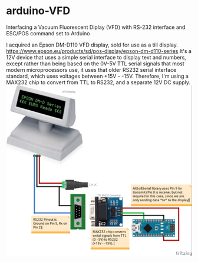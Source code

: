 # arduino-VFD
Interfacing a Vacuum Fluorescent Diplay (VFD) with RS-232 interface and ESC/POS command set to Arduino

I acquired an Epson DM-D110 VFD display, sold for use as a till display. https://www.epson.eu/products/sd/pos-display/epson-dm-d110-series
It's a 12V device that uses a simple serial interface to display text and numbers, except rather than being based on the 0V-5V TTL serial signals that most modern microprocessors use, it uses that older RS232 serial interface standard, which uses voltages between +15V - -15V. 
Therefore, I'm using a MAX232 chip to convert from TTL to RS232, and a separate 12V DC supply. 
![](https://raw.githubusercontent.com/playfultechnology/arduino-VFD/main/Arduino%20VFD_bb.jpg)

